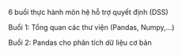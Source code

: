 6 buổi thực hành môn hệ hỗ trợ quyết định (DSS)

Buổi 1: Tổng quan các thư viện (Pandas, Numpy,...)

Buổi 2: Pandas cho phân tích dữ liệu cơ bản
